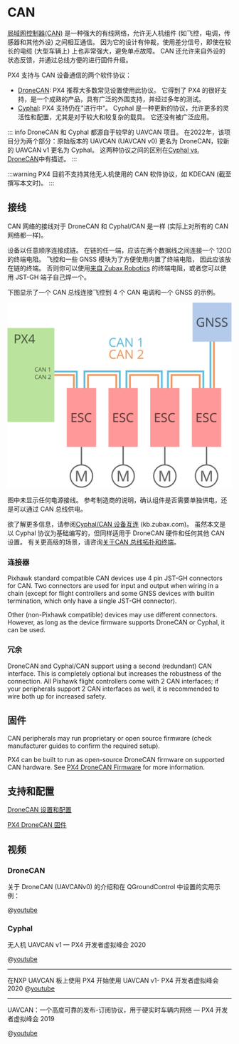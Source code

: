# CAN

[局域网控制器(CAN)](https://en.wikipedia.org/wiki/CAN_bus) 是一种强大的有线网络，允许无人机组件 (如飞控，电调，传感器和其他外设) 之间相互通信。 因为它的设计有仲裁，使用差分信号，即使在较长的电缆 (大型车辆上) 上也非常强大，避免单点故障。 CAN 还允许来自外设的状态反馈，并通过总线方便的进行固件升级。

PX4 支持与 CAN 设备通信的两个软件协议：

- [DroneCAN](../dronecan/index.md): PX4 推荐大多数常见设置使用此协议。 它得到了 PX4 的很好支持，是一个成熟的产品，具有广泛的外围支持，并经过多年的测试。
- [Cyphal](https://opencyphal.org): PX4 支持仍在"进行中"。 Cyphal 是一种更新的协议，允许更多的灵活性和配置，尤其是对于较大和较复杂的载具。 它还没有被广泛应用。

::: info DroneCAN 和 Cyphal 都源自于较早的 UAVCAN 项目。 在2022年，该项目分为两个部分：原始版本的 UAVCAN (UAVCAN v0) 更名为 DroneCAN，较新的 UAVCAN v1 更名为 Cyphal。 这两种协议之间的区别在[Cyphal vs. DroneCAN](https://forum.opencyphal.org/t/cyphal-vs-dronecan/1814)中有描述。
:::

:::warning
PX4 目前不支持其他无人机使用的 CAN 软件协议，如 KDECAN (截至撰写本文时)。
:::

## 接线

CAN 网络的接线对于 DroneCAN 和 Cyphal/CAN 是一样 (实际上对所有的 CAN 网络都一样)。

设备以任意顺序连接成链。 在链的任一端，应该在两个数据线之间连接一个 120Ω 的终端电阻。 飞控和一些 GNSS 模块为了方便使用内置了终端电阻， 因此应该放在链的终端。 否则你可以使用[来自 Zubax Robotics](https://shop.zubax.com/products/uavcan-micro-termination-plug?variant=6007985111069) 的终端电阻，或者您可以使用 JST-GH 端子自己焊一个。

下图显示了一个 CAN 总线连接飞控到 4 个 CAN 电调和一个 GNSS 的示例。

![CAN 接线](../../assets/can/uavcan_wiring.svg)

图中未显示任何电源接线。 参考制造商的说明，确认组件是否需要单独供电，还是可以通过 CAN 总线供电。

欲了解更多信息，请参阅[Cyphal/CAN 设备互连](https://kb.zubax.com/pages/viewpage.action?pageId=2195476) (kb.zubax.com)。 虽然本文是以 Cyphal 协议为基础编写的，但同样适用于 DroneCAN 硬件和任何其他 CAN 设置。 有关更高级的场景，请咨询[关于CAN 总线拓扑和终端](https://forum.opencyphal.org/t/on-can-bus-topology-and-termination/1685)。

### 连接器

Pixhawk standard compatible CAN devices use 4 pin JST-GH connectors for CAN. Two connectors are used for input and output when wiring in a chain (except for flight controllers and some GNSS devices with builtin termination, which only have a single JST-GH connector).

Other (non-Pixhawk compatible) devices may use different connectors. However, as long as the device firmware supports DroneCAN or Cyphal, it can be used.

### 冗余

DroneCAN and Cyphal/CAN support using a second (redundant) CAN interface. This is completely optional but increases the robustness of the connection. All Pixhawk flight controllers come with 2 CAN interfaces; if your peripherals support 2 CAN interfaces as well, it is recommended to wire both up for increased safety.

## 固件

CAN peripherals may run proprietary or open source firmware (check manufacturer guides to confirm the required setup).

PX4 can be built to run as open-source DroneCAN firmware on supported CAN hardware. See [PX4 DroneCAN Firmware](../dronecan/px4_cannode_fw.md) for more information.

## 支持和配置

[DroneCAN 设置和配置](../dronecan/index.md)

[PX4 DroneCAN 固件](../dronecan/px4_cannode_fw.md)

## 视频

### DroneCAN

关于 DroneCAN (UAVCANv0) 的介绍和在 QGroundControl 中设置的实用示例：

@[youtube](https://youtu.be/IZMTq9fTiOM)

### Cyphal

无人机 UAVCAN v1 — PX4 开发者虚拟峰会 2020

@[youtube](https://youtu.be/6Bvtn_g8liU)

---

在NXP UAVCAN 板上使用 PX4 开始使用 UAVCAN v1- PX4 开发者虚拟峰会 2020 @[youtube](https://youtu.be/MwdHwjaXYKs)

---

UAVCAN：一个高度可靠的发布-订阅协议，用于硬实时车辆内网络 — PX4 开发者虚拟峰会 2019

@[youtube](https://youtu.be/MBtROivYPik)
